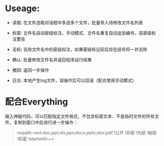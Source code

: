 # Useage:

- 读取: 在文件选取对话框中多选多个文件，批量导入待修改文件名列表
- 标密: 文件名自动密级标注、手动模式、文件名重复自动追加编号、高密级标注警告
- 去标: 去除文件名中的密级标注，如果密级标记前后存在括号将一并去除
- 确认: 批量修改文件名并返回程序运行结果
- 撤回: 返回一步操作

- 日志: 本地产生log文件，误操作后可以回滚（配合使用手动模式）


# 配合Everything

输入神秘代码，可以匹配指定文件格式、不包含标密文本、不是临时文件的所有文件，复制到窗口中后进行进一步操作：
> nopath:<ext:doc;ppt;xls;pps;docx;pptx;xlsx;pdf !公开 !非密 !内部 !秘密 !机密 !startwith:~>
